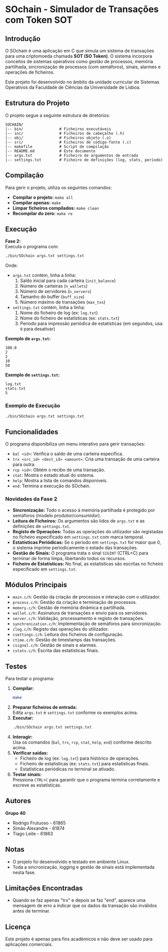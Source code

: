 # SOchain - Simulador de Transações com Token SOT

## Introdução
O SOchain é uma aplicação em C que simula um sistema de transações para uma criptomoeda chamada **SOT (SO Token)**. O sistema incorpora conceitos de sistemas operativos como gestão de processos, memória partilhada, sincronização de processos (com semáforos), sinais, alarmes e operações de ficheiros.

Este projeto foi desenvolvido no âmbito da unidade curricular de Sistemas Operativos da Faculdade de Ciências da Universidade de Lisboa.

## Estrutura do Projeto
O projeto segue a seguinte estrutura de diretórios:
```
SOCHAIN/
|-- bin/                # Ficheiros executáveis
|-- inc/                # Ficheiros de cabeçalho (.h)
|-- obj/                # Ficheiros objeto (.o)
|-- src/                # Ficheiros de código-fonte (.c)
|-- makefile            # Script de compilação
|-- README.md           # Este documento
|-- args.txt            # Ficheiro de argumentos de entrada
|-- settings.txt        # Ficheiro de definições (log, stats, período)
```

## Compilação
Para gerir o projeto, utiliza os seguintes comandos:
- **Compilar o projeto:** `make all`
- **Compilar apenas:** `make`
- **Limpar ficheiros compilados:** `make clean`
- **Recompilar do zero:** `make re`

## Execução

**Fase 2:**  
Executa o programa com:
```bash
./bin/SOchain args.txt settings.txt
```
Onde:
- `args.txt` contém, linha a linha:
    1. Saldo inicial para cada carteira (`init_balance`)
    2. Número de carteiras (`n_wallets`)
    3. Número de servidores (`n_servers`)
    4. Tamanho do buffer (`buff_size`)
    5. Número máximo de transações (`max_txs`)
- `settings.txt` contém, linha a linha:
    1. Nome do ficheiro de log (ex: `log.txt`)
    2. Nome do ficheiro de estatísticas (ex: `stats.txt`)
    3. Período para impressão periódica de estatísticas (em segundos, usa `0` para desativar)

**Exemplo de `args.txt`:**
```
100.0
2
2
10
50
```
**Exemplo de `settings.txt`:**
```
log.txt
stats.txt
5
```

### Exemplo de Execução
```bash
./bin/SOchain args.txt settings.txt
```

## Funcionalidades

O programa disponibiliza um menu interativo para gerir transações:
- `bal <id>`: Verifica o saldo de uma carteira específica.
- `trx <src_id> <dest_id> <amount>`: Cria uma transação de uma carteira para outra.
- `rcp <id>`: Obtém o recibo de uma transação.
- `stat`: Mostra o estado atual do sistema.
- `help`: Mostra a lista de comandos disponíveis.
- `end`: Termina a execução do SOchain.

### Novidades da Fase 2
- **Sincronização:** Todo o acesso à memória partilhada é protegido por semáforos (modelo produtor/consumidor).
- **Leitura de Ficheiros:** Os argumentos são lidos de `args.txt` e as definições de `settings.txt`.
- **Registo de Operações:** Todas as operações do utilizador são registadas no ficheiro especificado em `settings.txt` com marca temporal.
- **Estatísticas Periódicas:** Se o período em `settings.txt` for maior que 0, o sistema imprime periodicamente o estado das transações.
- **Gestão de Sinais:** O programa trata o sinal `SIGINT` (CTRL+C) para terminar de forma limpa, libertando todos os recursos.
- **Ficheiro de Estatísticas:** No final, as estatísticas são escritas no ficheiro especificado em `settings.txt`.

## Módulos Principais
- `main.c/h`: Gestão da criação de processos e interação com o utilizador.
- `process.c/h`: Gestão da criação e terminação de processos.
- `memory.c/h`: Gestão de memória dinâmica e partilhada.
- `wallet.c/h`: Assinatura de transações e envio para os servidores.
- `server.c/h`: Validação, processamento e registo de transações.
- `synchronization.c/h`: Implementação de semáforos para sincronização.
- `clog.c/h`: Registo das operações do utilizador.
- `csettings.c/h`: Leitura dos ficheiros de configuração.
- `ctime.c/h`: Gestão de timestamps das transações.
- `csignal.c/h`: Gestão de sinais e alarmes.
- `cstats.c/h`: Escrita das estatísticas finais.

## Testes

Para testar o programa:
1. **Compilar:**  
   ```bash
   make
   ```
2. **Preparar ficheiros de entrada:**  
   Edita `args.txt` e `settings.txt` conforme os exemplos acima.
3. **Executar:**  
   ```bash
   ./bin/SOchain args.txt settings.txt
   ```
4. **Interagir:**  
   Usa os comandos (`bal`, `trx`, `rcp`, `stat`, `help`, `end`) conforme descrito acima.
5. **Verificar saídas:**  
   - Ficheiro de log (ex: `log.txt`) para histórico de operações.
   - Ficheiro de estatísticas (ex: `stats.txt`) para estatísticas finais.
   - Estatísticas periódicas no terminal se ativado.
6. **Testar sinais:**  
   Pressiona `CTRL+C` para garantir que o programa termina corretamente e escreve as estatísticas.

## Autores
**Grupo 40**
- Rodrigo Frutuoso - 61865
- Simão Alexandre - 61874
- Tiago Leite - 61863

## Notas
- O projeto foi desenvolvido e testado em ambiente Linux.
- Toda a sincronização, logging e gestão de sinais está implementada nesta fase.

## Limitações Encontradas
- Quando se faz apenas "trx" e depois se faz "end", aparece uma mensagem de erro a indicar que os dados da transação são inválidos antes de terminar.

## Licença
Este projeto é apenas para fins académicos e não deve ser usado para aplicações comerciais.